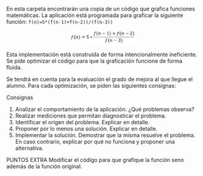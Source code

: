 En esta carpeta encontrarán una copia de un código que grafica funciones matemáticas. La aplicación está programada para graficar la siguiente función: `f(n)=5*(f(n-1)+f(n-2))/(f(n-3))`

<p align="center">
  <img width="35%" src="./function.png?raw=true">
</p>

Esta implementación está construida de forma intencionalmente ineficiente. Se pide optimizar el código para que la graficación funcione de forma fluida.

Se tendrá en cuenta para la evaluación el grado de mejora al que llegue el alumno. Para cada optimización, se piden las siguientes consignas: 

Consignas
1. Analizar el comportamiento de la aplicación. ¿Qué problemas observa?	
2. Realizar mediciones que permitan diagnosticar el problema.	
3. Identificar el origen del problema. Explicar en detalle.	
4. Proponer por lo menos una solución. Explicar en detalle.	
5. Implementar la solución. Demostrar que la misma resuelve el problema. En caso contrario, explicar por qué no funciona y proponer una alternativa.	

PUNTOS EXTRA
Modificar el código para que grafique la función seno además de la función original.	
